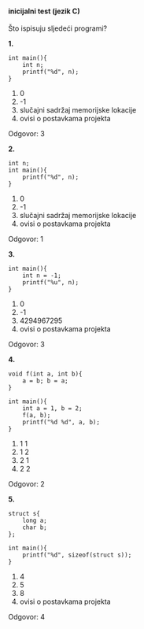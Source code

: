 #### inicijalni test (jezik C)

Što ispisuju sljedeći programi?

**1.**
```
int main(){
	int n;
	printf("%d", n);
}
```

1. 0
2. -1
3. slučajni sadržaj memorijske lokacije
4. ovisi o postavkama projekta

Odgovor: 3

**2.**
```
int n;
int main(){
	printf("%d", n);
}
```

1. 0
2. -1
3. slučajni sadržaj memorijske lokacije
4. ovisi o postavkama projekta

Odgovor: 1

**3.** 
```
int main(){
	int n = -1;
	printf("%u", n);
}
```
1. 0
2. -1
3. 4294967295
4. ovisi o postavkama projekta

Odgovor: 3

**4.**
```
void f(int a, int b){
	a = b; b = a;
}

int main(){
	int a = 1, b = 2;
	f(a, b);
	printf("%d %d", a, b);
}
```
1. 1 1
2. 1 2
3. 2 1
4. 2 2

Odgovor: 2

**5.** 
```
struct s{
	long a;
	char b;
};

int main(){
	printf("%d", sizeof(struct s));
}
```
1. 4
2. 5
3. 8
4. ovisi o postavkama projekta

Odgovor: 4
